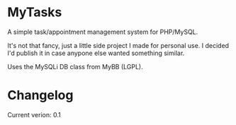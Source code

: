 MyTasks
=======
A simple task/appointment management system for PHP/MySQL.

It's not that fancy, just a little side project I made for personal use.  I decided I'd publish it in case anypone else wanted something similar.

Uses the MySQLi DB class from MyBB (LGPL).

Changelog
=========
Current verion: 0.1


